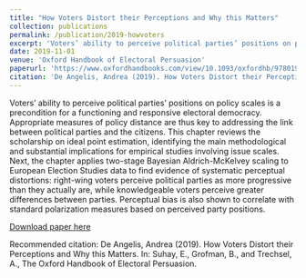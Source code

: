 ```yaml
---
title: "How Voters Distort their Perceptions and Why this Matters"
collection: publications
permalink: /publication/2019-howvoters
excerpt: 'Voters’ ability to perceive political parties’ positions on policy scales is a precondition for a functioning and responsive electoral democracy. Appropriate measures of policy distance are thus key to addressing the link between political parties and the citizens. This chapter reviews the scholarship on ideal point estimation, identifying the main methodological and substantial implications for empirical studies involving issue scales. Next, the chapter applies two-stage Bayesian Aldrich-McKelvey scaling to European Election Studies data to find evidence of systematic perceptual distortions: right-wing voters perceive political parties as more progressive than they actually are, while knowledgeable voters perceive greater differences between parties. Perceptual bias is also shown to correlate with standard polarization measures based on perceived party positions.'
date: 2019-11-01
venue: 'Oxford Handbook of Electoral Persuasion'
paperurl: 'https://www.oxfordhandbooks.com/view/10.1093/oxfordhb/9780190860806.001.0001/oxfordhb-9780190860806-e-55'
citation: 'De Angelis, Andrea (2019). How Voters Distort their Perceptions and Why this Matters. In: Suhay, E., Grofman, B., and Trechsel, A., The Oxford Handbook of Electoral Persuasion.'
---
```


Voters’ ability to perceive political parties’ positions on policy scales is a precondition for a functioning and responsive electoral democracy. Appropriate measures of policy distance are thus key to addressing the link between political parties and the citizens. This chapter reviews the scholarship on ideal point estimation, identifying the main methodological and substantial implications for empirical studies involving issue scales. Next, the chapter applies two-stage Bayesian Aldrich-McKelvey scaling to European Election Studies data to find evidence of systematic perceptual distortions: right-wing voters perceive political parties as more progressive than they actually are, while knowledgeable voters perceive greater differences between parties. Perceptual bias is also shown to correlate with standard polarization measures based on perceived party positions.

[Download paper here](https://www.oxfordhandbooks.com/view/10.1093/oxfordhb/9780190860806.001.0001/oxfordhb-9780190860806-e-55)

Recommended citation: De Angelis, Andrea (2019). How Voters Distort their Perceptions and Why this Matters. In: Suhay, E., Grofman, B., and Trechsel, A., The Oxford Handbook of Electoral Persuasion.
